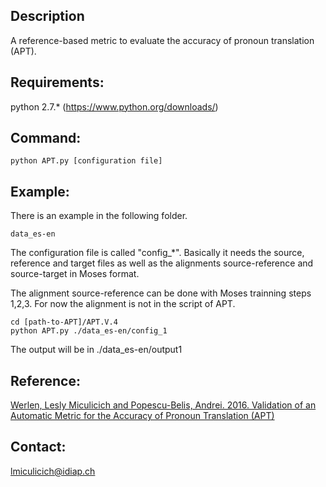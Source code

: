 ## Description

A reference-based metric to evaluate the accuracy of pronoun translation (APT).

## Requirements:


python 2.7.* (https://www.python.org/downloads/)


## Command:

```
python APT.py [configuration file]
```

## Example:

There is an example in the following folder.

    data_es-en


The configuration file  is called "config_*". Basically it needs the source, reference and target files as well as the alignments source-reference and source-target in Moses format. 

The alignment source-reference can be done with Moses trainning steps 1,2,3. For now the alignment is not in the script of APT.

```
cd [path-to-APT]/APT.V.4
python APT.py ./data_es-en/config_1
```

The output will be in ./data_es-en/output1

## Reference:

 [Werlen, Lesly Miculicich and Popescu-Belis, Andrei. 2016. Validation of an Automatic Metric for the Accuracy of Pronoun Translation (APT)](http://publications.idiap.ch/downloads/reports/2016/Werlen_Idiap-RR-29-2016.pdf)
 
## Contact:

lmiculicich@idiap.ch
